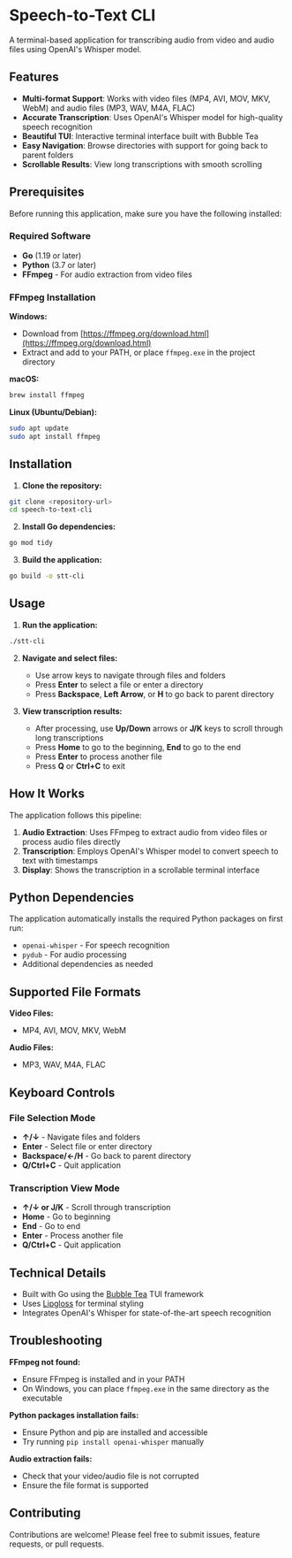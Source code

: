 # Speech-to-Text CLI

A terminal-based application for transcribing audio from video and audio files using OpenAI's Whisper model.

## Features

- **Multi-format Support**: Works with video files (MP4, AVI, MOV, MKV, WebM) and audio files (MP3, WAV, M4A, FLAC)
- **Accurate Transcription**: Uses OpenAI's Whisper model for high-quality speech recognition
- **Beautiful TUI**: Interactive terminal interface built with Bubble Tea
- **Easy Navigation**: Browse directories with support for going back to parent folders
- **Scrollable Results**: View long transcriptions with smooth scrolling

## Prerequisites

Before running this application, make sure you have the following installed:

### Required Software
- **Go** (1.19 or later)
- **Python** (3.7 or later)
- **FFmpeg** - For audio extraction from video files

### FFmpeg Installation

**Windows:**
- Download from [https://ffmpeg.org/download.html](https://ffmpeg.org/download.html)
- Extract and add to your PATH, or place `ffmpeg.exe` in the project directory

**macOS:**
```bash
brew install ffmpeg
```

**Linux (Ubuntu/Debian):**
```bash
sudo apt update
sudo apt install ffmpeg
```

## Installation

1. **Clone the repository:**
```bash
git clone <repository-url>
cd speech-to-text-cli
```

2. **Install Go dependencies:**
```bash
go mod tidy
```

3. **Build the application:**
```bash
go build -o stt-cli
```

## Usage

1. **Run the application:**
```bash
./stt-cli
```

2. **Navigate and select files:**
   - Use arrow keys to navigate through files and folders
   - Press **Enter** to select a file or enter a directory
   - Press **Backspace**, **Left Arrow**, or **H** to go back to parent directory

3. **View transcription results:**
   - After processing, use **Up/Down** arrows or **J/K** keys to scroll through long transcriptions
   - Press **Home** to go to the beginning, **End** to go to the end
   - Press **Enter** to process another file
   - Press **Q** or **Ctrl+C** to exit

## How It Works

The application follows this pipeline:

1. **Audio Extraction**: Uses FFmpeg to extract audio from video files or process audio files directly
2. **Transcription**: Employs OpenAI's Whisper model to convert speech to text with timestamps
3. **Display**: Shows the transcription in a scrollable terminal interface

## Python Dependencies

The application automatically installs the required Python packages on first run:
- `openai-whisper` - For speech recognition
- `pydub` - For audio processing
- Additional dependencies as needed

## Supported File Formats

**Video Files:**
- MP4, AVI, MOV, MKV, WebM

**Audio Files:**
- MP3, WAV, M4A, FLAC

## Keyboard Controls

### File Selection Mode
- **↑/↓** - Navigate files and folders
- **Enter** - Select file or enter directory
- **Backspace/←/H** - Go back to parent directory
- **Q/Ctrl+C** - Quit application

### Transcription View Mode
- **↑/↓ or J/K** - Scroll through transcription
- **Home** - Go to beginning
- **End** - Go to end
- **Enter** - Process another file
- **Q/Ctrl+C** - Quit application

## Technical Details

- Built with Go using the [Bubble Tea](https://github.com/charmbracelet/bubbletea) TUI framework
- Uses [Lipgloss](https://github.com/charmbracelet/lipgloss) for terminal styling
- Integrates OpenAI's Whisper for state-of-the-art speech recognition

## Troubleshooting

**FFmpeg not found:**
- Ensure FFmpeg is installed and in your PATH
- On Windows, you can place `ffmpeg.exe` in the same directory as the executable

**Python packages installation fails:**
- Ensure Python and pip are installed and accessible
- Try running `pip install openai-whisper` manually

**Audio extraction fails:**
- Check that your video/audio file is not corrupted
- Ensure the file format is supported

## Contributing

Contributions are welcome! Please feel free to submit issues, feature requests, or pull requests.
